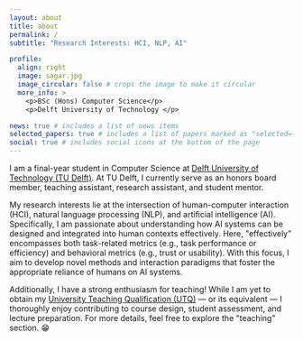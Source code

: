 ```yaml
---
layout: about
title: about
permalink: /
subtitle: "Research Interests: HCI, NLP, AI"

profile:
  align: right
  image: sagar.jpg
  image_circular: false # crops the image to make it circular
  more_info: >
    <p>BSc (Hons) Computer Science</p>
    <p>Delft University of Technology </p>

news: true # includes a list of news items
selected_papers: true # includes a list of papers marked as "selected={true}"
social: true # includes social icons at the bottom of the page
---
```


I am a final-year student in Computer Science at [Delft University of Technology (TU Delft)](https://www.tudelft.nl/en/). At TU Delft, I currently serve as an honors board member, teaching assistant, research assistant, and student mentor.

My research interests lie at the intersection of human-computer interaction (HCI), natural language processing (NLP), and artificial intelligence (AI). Specifically, I am passionate about understanding how AI systems can be designed and integrated into human contexts effectively. Here, "effectively" encompasses both task-related metrics (e.g., task performance or efficiency) and behavioral metrics (e.g., trust or usability). With this focus, I aim to develop novel methods and interaction paradigms that foster the appropriate reliance of humans on AI systems.

Additionally, I have a strong enthusiasm for teaching! While I am yet to obtain my [University Teaching Qualification (UTQ)](https://www.tudelft.nl/teaching-support/training-events/university-teaching-qualification-utq-bko) — or its equivalent — I thoroughly enjoy contributing to course design, student assessment, and lecture preparation. For more details, feel free to explore the "teaching" section. :grin:
